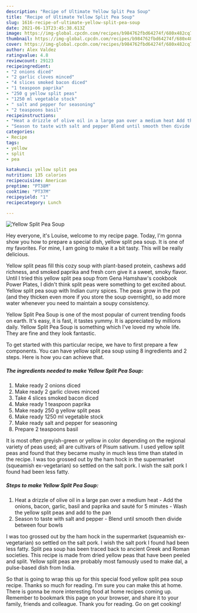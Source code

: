 ```yaml
---
description: "Recipe of Ultimate Yellow Split Pea Soup"
title: "Recipe of Ultimate Yellow Split Pea Soup"
slug: 1616-recipe-of-ultimate-yellow-split-pea-soup
date: 2021-06-13T23:45:38.613Z
image: https://img-global.cpcdn.com/recipes/b984762fbd64274f/680x482cq70/yellow-split-pea-soup-recipe-main-photo.jpg
thumbnail: https://img-global.cpcdn.com/recipes/b984762fbd64274f/680x482cq70/yellow-split-pea-soup-recipe-main-photo.jpg
cover: https://img-global.cpcdn.com/recipes/b984762fbd64274f/680x482cq70/yellow-split-pea-soup-recipe-main-photo.jpg
author: Alex Valdez
ratingvalue: 4.8
reviewcount: 29123
recipeingredient:
- "2 onions diced"
- "2 garlic cloves minced"
- "4 slices smoked bacon diced"
- "1 teaspoon paprika"
- "250 g yellow split peas"
- "1250 ml vegetable stock"
- " salt and pepper for seasoning"
- "2 teaspoons basil"
recipeinstructions:
- "Heat a drizzle of olive oil in a large pan over a medium heat Add the onions, bacon, garlic, basil and paprika and sauté for 5 minutes Wash the yellow split peas and add to the pan"
- "Season to taste with salt and pepper Blend until smooth then divide between four bowls"
categories:
- Recipe
tags:
- yellow
- split
- pea

katakunci: yellow split pea 
nutrition: 135 calories
recipecuisine: American
preptime: "PT38M"
cooktime: "PT37M"
recipeyield: "1"
recipecategory: Lunch

---
```



![Yellow Split Pea Soup](https://img-global.cpcdn.com/recipes/b984762fbd64274f/680x482cq70/yellow-split-pea-soup-recipe-main-photo.jpg)

Hey everyone, it's Louise, welcome to my recipe page. Today, I'm gonna show you how to prepare a special dish, yellow split pea soup. It is one of my favorites. For mine, I am going to make it a bit tasty. This will be really delicious.

Yellow split peas fill this cozy soup with plant-based protein, cashews add richness, and smoked paprika and fresh corn give it a sweet, smoky flavor. Until I tried this yellow split pea soup from Gena Hamshaw&#39;s cookbook Power Plates, I didn&#39;t think split peas were something to get excited about. Yellow split pea soup with Indian curry spices. The peas grow in the pot (and they thicken even more if you store the soup overnight), so add more water whenever you need to maintain a soupy consistency.

Yellow Split Pea Soup is one of the most popular of current trending foods on earth. It's easy, it is fast, it tastes yummy. It is appreciated by millions daily. Yellow Split Pea Soup is something which I've loved my whole life. They are fine and they look fantastic.


To get started with this particular recipe, we have to first prepare a few components. You can have yellow split pea soup using 8 ingredients and 2 steps. Here is how you can achieve that.

<!--inarticleads1-->

##### The ingredients needed to make Yellow Split Pea Soup:

1. Make ready 2 onions diced
1. Make ready 2 garlic cloves minced
1. Take 4 slices smoked bacon diced
1. Make ready 1 teaspoon paprika
1. Make ready 250 g yellow split peas
1. Make ready 1250 ml vegetable stock
1. Make ready  salt and pepper for seasoning
1. Prepare 2 teaspoons basil


It is most often greyish-green or yellow in color depending on the regional variety of peas used; all are cultivars of Pisum sativum. I used yellow split peas and found that they became mushy in much less time than stated in the recipe. I was too grossed out by the ham hock in the supermarket (squeamish ex-vegetarian) so settled on the salt pork. I wish the salt pork I found had been less fatty. 

<!--inarticleads2-->

##### Steps to make Yellow Split Pea Soup:

1. Heat a drizzle of olive oil in a large pan over a medium heat - Add the onions, bacon, garlic, basil and paprika and sauté for 5 minutes - Wash the yellow split peas and add to the pan
1. Season to taste with salt and pepper - Blend until smooth then divide between four bowls


I was too grossed out by the ham hock in the supermarket (squeamish ex-vegetarian) so settled on the salt pork. I wish the salt pork I found had been less fatty. Split pea soup has been traced back to ancient Greek and Roman societies. This recipe is made from dried yellow peas that have been peeled and split. Yellow split peas are probably most famously used to make dal, a pulse-based dish from India. 

So that is going to wrap this up for this special food yellow split pea soup recipe. Thanks so much for reading. I'm sure you can make this at home. There is gonna be more interesting food at home recipes coming up. Remember to bookmark this page on your browser, and share it to your family, friends and colleague. Thank you for reading. Go on get cooking!

